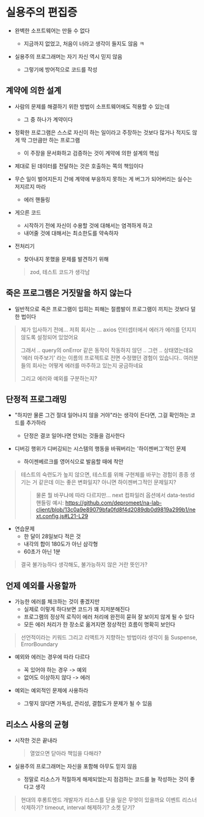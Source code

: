 # 실용주의 편집증
* 완벽한 소프트웨어는 만들 수 없다
  + 지금까지 없었고, 처음이 너라고 생각이 들지도 않음 ㅋ

* 실용주의 프로그래머는 자기 자신 역시 믿지 않음
  + 그렇기에 방어적으로 코드를 작성

## 계약에 의한 설계

* 사람의 문제를 해결하기 위한 방법이 소프트웨어에도 적용할 수 있는데
  + 그 중 하나가 계약이다

* 정확한 프로그램은 스스로 자신이 하는 일이라고 주장하는 것보다 많거나 적지도 않게 딱 그만큼만 하는 프로그램
  + 이 주장을 문서화하고 검증하는 것이 계약에 의한 설계의 핵심

* 제대로 된 데이터를 전달하는 것은 호출하는 쪽의 책임이다

* 무슨 일이 벌어지든지 간에 계약에 부응하지 못하는 게 버그가 되어버리는 실수는 저지르지 마라
  + 에러 핸들링

* 게으른 코드
  + 시작하기 전에 자신이 수용할 것에 대해서는 염격하게 하고
  + 내어줄 것에 대해서는 최소한도를 약속하자

* 전처리기
  + 찾아내지 못했을 문제를 발견하기 위해
  > zod, 테스트 코드가 생각남

## 죽은 프로그램은 거짓말을 하지 않는다

* 일반적으로 죽은 프로그램이 입히는 피해는 절름발이 프로그램이 끼치는 것보다 덜한 법이다

> 제가 입사하기 전에... 저희 회사는 ...
> axios 인터셉터에서 에러가 에러를 던지지 않도록 설정되어 있었어요
>
> 그래서 .. query의 onError 같은 동작이 작동하지 않던 .. 그런 .. 상태였는데요
> '에러 마주보기' 라는 이름의 프로젝트로 전면 수정했던 경험이 있습니다..
> 여러분들의 회사는 어떻게 에러를 마주하고 있는지 궁금하네요
>
> 그리고 에러와 예외를 구분하는지?

## 단정적 프로그래밍

* "하지만 물론 그건 절대 일어나지 않을 거야"라는 생각이 든다면, 그걸 확인하는 코드를 추가하라
  + 단정은 결코 일어나면 안되는 것들을 검사한다

* 디버깅 행위가 디버깅되는 시스템의 행동을 바꿔버리는 '하이젠버그'적인 문제
  + 하이젠베르크를 영어식으로 발음할 때에 착안

> 테스트의 숙련도가 높지 않으면, 테스트를 위해 구현체를 바꾸는 경험이 종종 생기는 거 같은데
> 이는 좋은 변화일지? 아니면 하이젠버그적인 문제일지?
> > 물론 뭘 바꾸냐에 따라 다르지만...
> next 컴파일러 옵션에서 data-testid 핸들링 예시: https://github.com/depromeet/na-lab-client/blob/13c0a9e89079bfa0fd8f4d2089db0d9819a299b1/next.config.js#L21-L29

* 연습문제
  + 한 달이 28일보다 적은 것
  + 내각의 합이 180도가 아닌 삼각형
  + 60초가 아닌 1분

> 결국 불가능하다 생각해도, 불가능하지 않은 거란 뜻인가?

## 언제 예외를 사용할까

* 가능한 에러를 체크하는 것이 좋겠지만
  + 실제로 이렇게 하다보면 코드가 꽤 지저분해진다
  + 프로그램의 정상적 로직이 에러 처리에 완전히 묻혀 잘 보이지 않게 될 수 있다
  + 모든 에러 처리가 한 장소로 옮겨지면 정상적인 흐름이 명확히 보인다

> 선언적이라는 키워드 그리고 리액트가 지향하는 방법이라 생각이 듦
> Suspense, ErrorBoundary

* 예외와 에러는 경우에 따라 다르다
  + 꼭 있어야 하는 경우 -> 예외
  + 없어도 이상하지 않다 -> 에러

* 예외는 예외적인 문제에 사용하라
  + 그렇지 않다면 가독성, 관리성, 결합도가 문제가 될 수 있음

## 리소스 사용의 균형

* 시작한 것은 끝내라
  > 열었으면 닫아라
  > 책임을 다해라?

* 실용주의 프로그래머는 자신을 포함해 아무도 믿지 않음
  + 정말로 리소스가 적절하게 해제되었는지 점검하는 코드를 늘 작성하는 것이 좋다고 생각

> 현대의 후롱트엔드 개발자가 리소스를 닫을 일은 무엇이 있을까요
> 이벤트 리스너 삭제하기? timeout, interval 해제하기? 소켓 닫기?